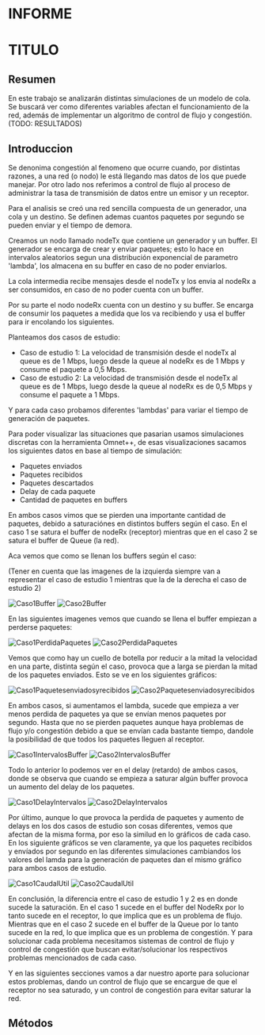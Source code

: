 # INFORME

# TITULO

## Resumen
En este trabajo se analizarán distintas simulaciones de un modelo de cola. Se buscará ver como diferentes variables afectan el funcionamiento de la red, además de implementar un algoritmo de control de flujo y congestión. 
(TODO: RESULTADOS)


## Introduccion 
Se denonima congestión al fenomeno que ocurre cuando, por distintas razones, a una red (o nodo) le está llegando mas datos de los que puede manejar. Por otro lado nos referimos a control de flujo al proceso de administrar la tasa de transmisión de datos entre un emisor y un receptor.

Para el analisis se creó una red sencilla compuesta de un generador, una cola y un destino. Se definen ademas cuantos paquetes por segundo se pueden enviar y el tiempo de demora. 

Creamos un nodo llamado nodeTx que contiene un generador y un buffer. El generador se encarga de crear y enviar paquetes; esto lo hace en intervalos aleatorios segun una distribución exponencial de parametro 'lambda', los almacena en su buffer en caso de no poder enviarlos.

La cola intermedia recibe mensajes desde el nodeTx y los envia al nodeRx a ser consumidos, en caso de no poder cuenta con un buffer.

Por su parte el nodo nodeRx cuenta con un destino y su buffer. Se encarga de consumir los paquetes a medida que los va recibiendo y usa el buffer para ir encolando los siguientes.  

Planteamos dos casos de estudio:
* Caso de estudio 1: La velocidad de transmisión desde el nodeTx al queue es de 1 Mbps, luego desde la queue al nodeRx es de 1 Mbps y consume el paquete a 0,5 Mbps.
* Caso de estudio 2: La velocidad de transmisión desde el nodeTx al queue es de 1 Mbps, luego desde la queue al nodeRx es de 0,5 Mbps y consume el paquete a 1 Mbps.

Y para cada caso probamos diferentes 'lambdas' para variar el tiempo de generación de paquetes.

Para poder visualizar las situaciones que pasarian usamos simulaciones discretas con la herramienta Omnet++, de esas visualizaciones sacamos los siguientes datos en base al tiempo de simulación:
* Paquetes enviados
* Paquetes recibidos
* Paquetes descartados
* Delay de cada paquete
* Cantidad de paquetes en buffers

En ambos casos vimos que se pierden una importante cantidad de paquetes, debido a saturaciónes en distintos buffers según el caso. En el caso 1 se satura el buffer de nodeRx (receptor) mientras que en el caso 2 se satura el buffer de Queue (la red). 

Aca vemos que como se llenan los buffers según el caso:

(Tener en cuenta que las imagenes de la izquierda siempre van a representar el caso de estudio 1 mientras que la de la derecha el caso de estudio 2)

![Caso1Buffer](graficos/analisis/caso1/0.1/caso1_Buffers.png "Caso 1")  ![Caso2Buffer](graficos/analisis/caso2/0.1/caso2_Buffers.png "Caso 2")  

En las siguientes imagenes vemos que cuando se llena el buffer empiezan a perderse paquetes:

![Caso1PerdidaPaquetes](graficos/analisis/caso1/0.1/caso1_0.1_perdidosrelacionbuffer.png "Caso 1")  ![Caso2PerdidaPaquetes](graficos/analisis/caso2/0.1/caso2_0.1_BufferPaquetesPerdidos.png "Caso 2")

Vemos que como hay un cuello de botella por reducir a la mitad la velocidad en una parte, distinta según el caso, provoca que a larga se pierdan la mitad de los paquetes enviados. Esto se ve en los siguientes gráficos:

![Caso1Paquetesenviadosyrecibidos](graficos/analisis/caso1/0.1/caso1_0.1_Barrapaquetesenviadosyrecibidos.png "Caso 1")  ![Caso2Paquetesenviadosyrecibidos](graficos/analisis/caso2/0.1/caso2_0.1_Barrapaquetesrecibidosyenviados.png "Caso 2") 

En ambos casos, si aumentamos el lambda, sucede que empieza a ver menos perdida de paquetes ya que se envían menos paquetes por segundo. Hasta que no se pierden paquetes aunque haya problemas de flujo y/o congestión debido a que se envían cada bastante tiempo, dandole la posibilidad de que todos los paquetes lleguen al receptor.  

![Caso1IntervalosBuffer](graficos/analisis/caso1/caso1_comparacionintervalosBuffer.png "Caso 1") ![Caso2IntervalosBuffer](graficos/analisis/caso2/caso2_queueBufferIntervalos.png "Caso 2")

Todo lo anterior lo podemos ver en el delay (retardo) de ambos casos, donde se observa que cuando se empieza a saturar algún buffer provoca un aumento del delay de los paquetes.

![Caso1DelayIntervalos](graficos/analisis/caso1/caso1_comparacionDelays.png "Caso 1")  ![Caso2DelayIntervalos](graficos/analisis/caso2/Caso2_delayIntervalos.png "Caso 2")   

Por último, aunque lo que provoca la perdida de paquetes y aumento de delays en los dos casos de estudio son cosas diferentes, vemos que afectan de la misma forma, por eso la similud en lo gráficos de cada caso. En los siguiente gráficos se ven claramente, ya que los paquetes recibidos y envíados por segundo en las diferentes simulaciones cambiandos los valores del lamda para la generación de paquetes dan el mismo gráfico para ambos casos de estudio.

![Caso1CaudalUtil](graficos/analisis/caso1/caso1_caudalutil.png "Caso 1") 
![Caso2CaudalUtil](graficos/analisis/caso2/caso2_caudalutil.png "Caso 2")

En conclusión, la diferencia entre el caso de estudio 1 y 2 es en donde sucede la saturación. En el caso 1 sucede en el buffer del NodeRx por lo tanto sucede en el receptor, lo que implica que es un problema de flujo. Mientras que en el caso 2 sucede en el buffer de la Queue por lo tanto sucede en la red, lo que implica que es un problema de congestión. Y para solucionar cada problema necesitamos sistemas de control de flujo y control de congestión que buscan evitar/solucionar los respectivos problemas mencionados de cada caso.

Y en las siguientes secciones vamos a dar nuestro aporte para solucionar estos problemas, dando un control de flujo que se encargue de que el receptor no sea saturado, y un control de congestión para evitar saturar la red.

## Métodos
